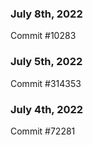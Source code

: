 ### July 8th, 2022

Commit #10283

### July 5th, 2022

Commit #314353


### July 4th, 2022

Commit #72281
